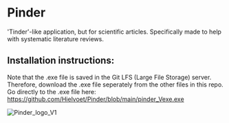 # Pinder
'Tinder'-like application, but for scientific articles. Specifically made to help with systematic literature reviews. 

## Installation instructions:
Note that the .exe file is saved in the Git LFS (Large File Storage) server. Therefore, download the .exe file seperately from the other files in this repo. Go directly to the .exe file here: https://github.com/Hielvoet/Pinder/blob/main/pinder_Vexe.exe 


![Pinder_logo_V1](https://user-images.githubusercontent.com/77054548/224804151-71e3a2af-a16c-444a-8e0f-0cf7d6bf24be.jpg)
